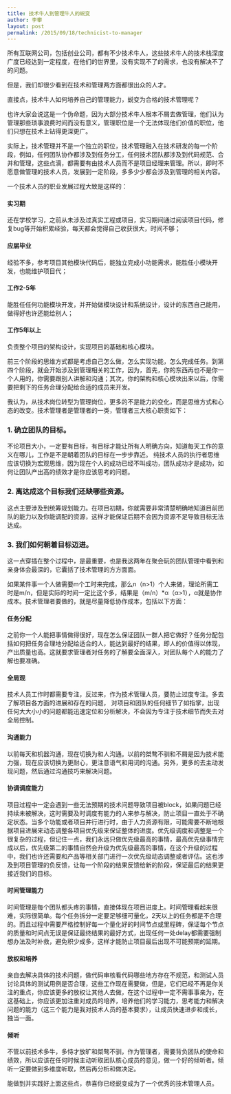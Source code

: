 ```yaml
---  
title: 技术牛人到管理牛人的蜕变
author: 李攀  
layout: post  
permalink: /2015/09/18/technicist-to-manager
---  
```

所有互联网公司，包括创业公司，都有不少技术牛人，这些技术牛人的技术栈深度广度已经达到一定程度，在他们的世界里，没有实现不了的需求，也没有解决不了的问题。

但是，我们却很少看到在技术和管理两方面都很出众的人才。

直接点，技术牛人如何培养自己的管理能力，蜕变为合格的技术管理呢？

也许大家会说这是一个伪命题，因为大部分技术牛人根本不屑去做管理，他们认为管理那些琐事浪费时间而没有意义，管理职位是一个无法体现他们价值的职位，他们只想在技术上钻得更深更广。

实际上，技术管理并不是一个独立的职位，技术管理融入在技术研发的每一个阶段，例如，任何团队协作都涉及到任务分工，任何技术团队都涉及到代码规范、合并和管理，这些点滴，都需要有由技术人员而不是项目经理来管理。所以，即时不愿意做管理的技术人员，发展到一定阶段，多多少少都会涉及到管理的相关内容。

一个技术人员的职业发展过程大致是这样的：

#### 实习期
还在学校学习，之前从未涉及过真实工程或项目，实习期间通过阅读项目代码，修复bug等开始积累经验，每天都会觉得自己收获很大，时间不够；

#### 应届毕业
经验不多，参考项目其他模块代码后，能独立完成小功能需求，能胜任小模块开发，也能维护项目代；

#### 工作2-5年
能胜任任何功能模块开发，并开始做模块设计和系统设计，设计的东西自己能用，做得好也许还能给别人；

#### 工作5年以上
负责整个项目的架构设计，实现项目的基础和核心模块。

前三个阶段的思维方式都是考虑自己怎么做，怎么实现功能，怎么完成任务。到第四个阶段，就会开始涉及到管理相关的工作，因为，首先，你的东西再也不是你一个人用的，你需要跟别人讲解和沟通；其次，你的架构和核心模块出来以后，你需要把剩下的任务合理分配给合适的成员来开发。

我认为，从技术岗位转型为管理岗位，更多的不是能力的变化，而是思维方式和心态的改变。技术管理者是管理者的一类，管理者三大核心职责如下：

### 1. 确立团队的目标。

不论项目大小，一定要有目标，有目标才能让所有人明确方向，知道每天工作的意义在哪儿，工作是不是朝着团队的目标在一步步靠近。
纯技术人员的执行者思维应该切换为宏观思维，因为现在个人的成功已经不叫成功，团队成功才是成功，如何让团队产出高的绩效才是你应该思考的问题。

### 2. 离达成这个目标我们还缺哪些资源。

这点主要涉及到统筹规划能力。在项目初期，你就需要非常清楚明确地知道目前团队的能力以及你能调配的资源，这样才能保证后期不会因为资源不足导致目标无法达成。

### 3. 我们如何朝着目标迈进。

这一点穿插在整个过程中，是最重要，也是我这两年在聚会玩的团队管理中看到和亲身体会最深的，它囊括了技术管理的方方面面。

如果某件事一个人做需要m个工时来完成，那么n（n>1）个人来做，理论所需工时是m/n，但是实际的时间一定比这个多，结果是（m/n）*α（α>1），α就是协作成本。技术管理者要做的，就是尽量降低协作成本，包括以下方面：

#### 任务分配
之前你一个人能把事情做得很好，现在怎么保证团队一群人把它做好？任务分配包括如何把任务合理地分配给适合的人，能达到最好的结果，即人的价值得以体现，产出质量也高。这就要求管理者对任务的了解要全面深入，对团队每个人的能力了解也要准确。

#### 全局观
技术人员工作时都需要专注，反过来，作为技术管理人员，要防止过度专注。多去了解项目各方面的进展和存在的问题， 对项目和团队的任何细节了如指掌，出现任何大大小小的问题都能迅速定位和分析解决，不会因为专注于技术细节而失去对全局控制。

#### 沟通能力
以前每天和机器沟通，现在切换为和人沟通。以前的桀骜不驯和不屑是因为技术能力强，现在应该切换为更耐心，更注意语气和用词的沟通。另外，更多的去主动发现问题，然后通过沟通技巧来解决问题。

#### 协调调度能力
项目过程中一定会遇到一些无法预期的技术问题导致项目被block，如果问题已经持续未被解决，这时需要及时调度有能力的人来参与解决，防止项目一直处于不确定状态。当多个功能或者项目并行进行时，由于人力资源有限，可能需要不断地根据项目进展来动态调整各项目优先级来保证整体的进度。优先级调度和调整是一个很复杂的过程，但记住一点，我们永远只做优先级最高的事情，最高优先级事情完成以后，优先级第二的事情自然会升级为优先级最高的事情，在这个升级的过程中，我们也许还需要和产品等相关部门进行一次优先级动态调整或者评估。这也涉及到项目管理的负反馈，让每一个阶段的结果反馈给新的阶段，保证最后的结果更接近我们的目标。

#### 时间管理能力
时间管理是每个团队都头疼的事情，直接体现在项目进度上。时间管理看起来很难，实际很简单。每个任务拆分一定要足够细可量化，2天以上的任务都是不合理的。而且过程中需要严格控制好每一个量化好的时间节点或里程碑，保证每个节点的质量和时间点无误是保证最终结果的最好方式，出现任何一处delay都需要强制想办法及时补救，避免积少成多，这样才能防止项目最后出现不可能预期的延期。

#### 放权和培养
亲自去解决具体的技术问题，做代码审核看代码哪些地方存在不规范，和测试人员讨论具体的测试用例是否合理，这些工作现在需要做，但是，它们已经不再是你关注的重点，你应该更多的放权让其他人去做，在这个过程中一定不需事事亲为，在这基础上，你应该更加注重对成员的培养，培养他们的学习能力，思考能力和解决问题的能力（这三个能力是我对技术人员的基本要求），让成员快速进步和成长，独当一面。

#### 倾听
不管以前技术多牛，多恃才放旷和桀骜不驯，作为管理者，需要背负团队的使命和绩效，所以应该在任何时候主动听取团队核心成员的意见，做一个好的倾听者。倾听一定要做到多维度听取，然后再分析和做决定。

能做到并实践好上面这些点，恭喜你已经蜕变成为了一个优秀的技术管理人员。
